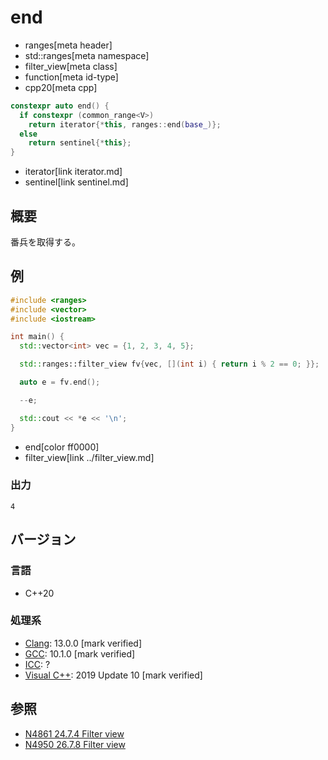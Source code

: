 # end
* ranges[meta header]
* std::ranges[meta namespace]
* filter_view[meta class]
* function[meta id-type]
* cpp20[meta cpp]

```cpp
constexpr auto end() {
  if constexpr (common_range<V>)
    return iterator{*this, ranges::end(base_)};
  else
    return sentinel{*this};
}
```
* iterator[link iterator.md]
* sentinel[link sentinel.md]

## 概要

番兵を取得する。

## 例

```cpp example
#include <ranges>
#include <vector>
#include <iostream>

int main() {
  std::vector<int> vec = {1, 2, 3, 4, 5};

  std::ranges::filter_view fv{vec, [](int i) { return i % 2 == 0; }};

  auto e = fv.end();

  --e;

  std::cout << *e << '\n';
}
```
* end[color ff0000]
* filter_view[link ../filter_view.md]

### 出力

```
4
```

## バージョン
### 言語
- C++20

### 処理系
- [Clang](/implementation.md#clang): 13.0.0 [mark verified]
- [GCC](/implementation.md#gcc): 10.1.0 [mark verified]
- [ICC](/implementation.md#icc): ?
- [Visual C++](/implementation.md#visual_cpp): 2019 Update 10 [mark verified]

## 参照
- [N4861 24.7.4 Filter view](https://timsong-cpp.github.io/cppwp/n4861/range.filter)
- [N4950 26.7.8 Filter view](https://timsong-cpp.github.io/cppwp/n4950/range.filter)
